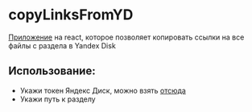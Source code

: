 # copyLinksFromYD

[Приложение](https://isavlex-n.github.io/copyLinksFromYD/) на react, которое позволяет копировать ссылки на все файлы с раздела в Yandex Disk

## Использование:
  - Укажи токен Яндекс Диск, можно взять [отсюда](https://yandex.ru/dev/disk/poligon)
  - Укажи путь к разделу
  
